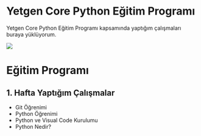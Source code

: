 # Yetgen Core Python Eğitim Programı

Yetgen Core Python Eğitim Programı kapsamında yaptığım çalışmaları buraya yüklüyorum.

<img src=https://yetkingencler.com/wp-content/uploads/2021/07/yetgen-beyaz-e1626884322969-200x74.png>

# Eğitim Programı
## 1. Hafta Yaptığım Çalışmalar

- Git Öğrenimi
- Python Öğrenimi
- Python ve Visual Code Kurulumu
- Python Nedir?




